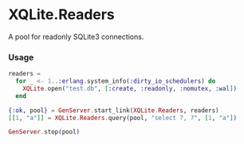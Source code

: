 # XQLite.Readers

A pool for readonly SQLite3 connections.

### Usage

```elixir
readers =
  for _ <- 1..:erlang.system_info(:dirty_io_schedulers) do
    XQLite.open("test.db", [:create, :readonly, :nomutex, :wal])
  end

{:ok, pool} = GenServer.start_link(XQLite.Readers, readers)
[[1, "a"]] = XQLite.Readers.query(pool, "select ?, ?", [1, "a"])

GenServer.stop(pool)
```
